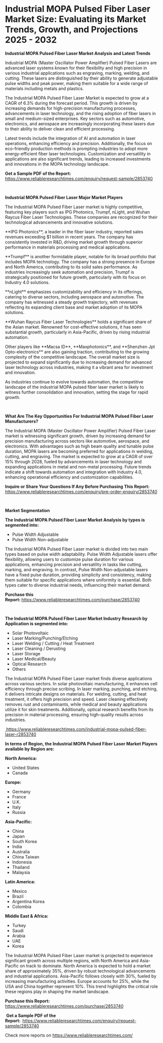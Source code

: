 <p><h1>Industrial MOPA Pulsed Fiber Laser Market Size: Evaluating its Market Trends, Growth, and Projections 2025 - 2032</h1></p><p><strong>Industrial MOPA Pulsed Fiber Laser Market Analysis and Latest Trends</strong></p>
<p><p>Industrial MOPA (Master Oscillator Power Amplifier) Pulsed Fiber Lasers are advanced laser systems known for their flexibility and high precision in various industrial applications such as engraving, marking, welding, and cutting. These lasers are distinguished by their ability to generate adjustable pulse widths and peak power, making them suitable for a wide range of materials including metals and plastics.</p><p>The Industrial MOPA Pulsed Fiber Laser Market is expected to grow at a CAGR of 6.3% during the forecast period. This growth is driven by increasing demands for high-precision manufacturing processes, advancements in laser technology, and the rising adoption of fiber lasers in small and medium-sized enterprises. Key sectors such as automotive, electronics, and aerospace are increasingly incorporating these lasers due to their ability to deliver clean and efficient processing.</p><p>Latest trends include the integration of AI and automation in laser operations, enhancing efficiency and precision. Additionally, the focus on eco-friendly production methods is prompting industries to adopt more energy-efficient fiber laser technologies. Customization and versatility in applications are also significant trends, leading to increased investments and innovations in the MOPA technology landscape.</p></p>
<p><strong>Get a Sample PDF of the Report:&nbsp;</strong> <a href="https://www.reliableresearchtimes.com/enquiry/request-sample/2853740?utm_campaign=3358&utm_medium=2&utm_source=Github&utm_content=ia&utm_term=12032025&utm_id=industrial-mopa-pulsed-fiber-laser">https://www.reliableresearchtimes.com/enquiry/request-sample/2853740</a></p>
<p>&nbsp;</p>
<p><strong>Industrial MOPA Pulsed Fiber Laser Major Market Players</strong></p>
<p><p>The Industrial MOPA Pulsed Fiber Laser market is highly competitive, featuring key players such as IPG Photonics, Trumpf, nLight, and Wuhan Raycus Fiber Laser Technologies. These companies are recognized for their technological advancements and innovative solutions. </p><p>**IPG Photonics**, a leader in the fiber laser industry, reported sales revenues exceeding $1 billion in recent years. The company has consistently invested in R&D, driving market growth through superior performance in materials processing and medical applications.</p><p>**Trumpf** is another formidable player, notable for its broad portfolio that includes MOPA technology. The company has a strong presence in Europe and North America, contributing to its solid sales performance. As industries increasingly seek automation and precision, Trumpf is strategically positioned for future growth, particularly with its focus on Industry 4.0 solutions.</p><p>**nLight** emphasizes customizability and efficiency in its offerings, catering to diverse sectors, including aerospace and automotive. The company has witnessed a steady growth trajectory, with revenues reflecting its expanding client base and market adoption of its MOPA solutions.</p><p>**Wuhan Raycus Fiber Laser Technologies** holds a significant share of the Asian market. Renowned for cost-effective solutions, it has seen substantial growth, particularly in Asia-Pacific, driven by rising industrial automation. </p><p>Other players like **Macsa ID**, **Maxphotonics**, and **Shenzhen Jpt Opto-electronics** are also gaining traction, contributing to the growing complexity of the competitive landscape. The overall market size is projected to expand significantly due to increasing demand for advanced laser technology across industries, making it a vibrant area for investment and innovation.</p><p>As industries continue to evolve towards automation, the competitive landscape of the industrial MOPA pulsed fiber laser market is likely to witness further consolidation and innovation, setting the stage for rapid growth.</p></p>
<p>&nbsp;</p>
<p><strong>What Are The Key Opportunities For Industrial MOPA Pulsed Fiber Laser Manufacturers?</strong></p>
<p><p>The Industrial MOPA (Master Oscillator Power Amplifier) Pulsed Fiber Laser market is witnessing significant growth, driven by increasing demand for precision manufacturing across sectors like automotive, aerospace, and electronics. With advantages such as high beam quality and tunable pulse duration, MOPA lasers are becoming preferred for applications in welding, cutting, and engraving. The market is expected to grow at a CAGR of over 15% through 2028, fueled by advancements in laser technology and expanding applications in metal and non-metal processing. Future trends indicate a shift towards automation and integration with Industry 4.0, enhancing operational efficiency and customization capabilities.</p></p>
<p><strong>Inquire or Share Your Questions If Any Before Purchasing This Report:</strong> <a href="https://www.reliableresearchtimes.com/enquiry/pre-order-enquiry/2853740?utm_campaign=3358&utm_medium=2&utm_source=Github&utm_content=ia&utm_term=12032025&utm_id=industrial-mopa-pulsed-fiber-laser">https://www.reliableresearchtimes.com/enquiry/pre-order-enquiry/2853740</a></p>
<p>&nbsp;</p>
<p><strong>Market Segmentation</strong></p>
<p><strong>The Industrial MOPA Pulsed Fiber Laser Market Analysis by types is segmented into:</strong></p>
<p><ul><li>Pulse Width Adjustable</li><li>Pulse Width Non-adjustable</li></ul></p>
<p><p>The Industrial MOPA Pulsed Fiber Laser market is divided into two main types based on pulse width adaptability. Pulse Width Adjustable lasers offer flexibility, allowing users to customize pulse duration for various applications, enhancing precision and versatility in tasks like cutting, marking, and engraving. In contrast, Pulse Width Non-adjustable lasers have a fixed pulse duration, providing simplicity and consistency, making them suitable for specific applications where uniformity is essential. Both types cater to diverse industrial needs, influencing their market demand.</p></p>
<p><strong>Purchase this Report:&nbsp;</strong><a href="https://www.reliableresearchtimes.com/purchase/2853740?utm_campaign=3358&utm_medium=2&utm_source=Github&utm_content=ia&utm_term=12032025&utm_id=industrial-mopa-pulsed-fiber-laser">https://www.reliableresearchtimes.com/purchase/2853740</a></p>
<p>&nbsp;</p>
<p><strong>The Industrial MOPA Pulsed Fiber Laser Market Industry Research by Application is segmented into:</strong></p>
<p><ul><li>Solar Photovoltaic</li><li>Laser Marking/Punching/Etching</li><li>Laser Welding / Cutting / Heat Treatment</li><li>Laser Cleaning / Derusting</li><li>Laser Storage</li><li>Laser Medical/Beauty</li><li>Optical Research</li><li>Others</li></ul></p>
<p><p>The Industrial MOPA Pulsed Fiber Laser market finds diverse applications across various sectors. In solar photovoltaic manufacturing, it enhances cell efficiency through precise scribing. In laser marking, punching, and etching, it delivers intricate designs on materials. For welding, cutting, and heat treatment, it offers high precision and speed. Laser cleaning effectively removes rust and contaminants, while medical and beauty applications utilize it for skin treatments. Additionally, optical research benefits from its precision in material processing, ensuring high-quality results across industries.</p></p>
<p><a href="https://www.reliableresearchtimes.com/industrial-mopa-pulsed-fiber-laser-r2853740?utm_campaign=3358&utm_medium=2&utm_source=Github&utm_content=ia&utm_term=12032025&utm_id=industrial-mopa-pulsed-fiber-laser">&nbsp;https://www.reliableresearchtimes.com/industrial-mopa-pulsed-fiber-laser-r2853740</a></p>
<p><strong>In terms of Region, the Industrial MOPA Pulsed Fiber Laser Market Players available by Region are:</strong></p>
<p>
    <p> <strong> North America: </strong>
        <ul>
            <li>United States</li>
            <li>Canada</li>
        </ul>
        </p> 
    <p> <strong> Europe: </strong>
        <ul>
            <li>Germany</li>
            <li>France</li>
            <li>U.K.</li>
            <li>Italy</li>
            <li>Russia</li>
        </ul>
        </p> 
    <p> <strong> Asia-Pacific: </strong>
        <ul>
            <li>China</li>
            <li>Japan</li>
            <li>South Korea</li>
            <li>India</li>
            <li>Australia</li>
            <li>China Taiwan</li>
            <li>Indonesia</li>
            <li>Thailand</li>
            <li>Malaysia</li>
        </ul>
        </p> 
    <p> <strong> Latin America: </strong>
        <ul>
            <li>Mexico</li>
            <li>Brazil</li>
            <li>Argentina Korea</li>
            <li>Colombia</li>
        </ul>
        </p> 
    <p> <strong> Middle East & Africa: </strong>
        <ul>
            <li>Turkey</li>
            <li>Saudi</li>
            <li>Arabia</li>
            <li>UAE</li>
            <li>Korea</li>
        </ul>
    </p>
    </p>
<p><p>The Industrial MOPA Pulsed Fiber Laser market is projected to experience significant growth across multiple regions, with North America and Asia-Pacific on track to dominate. North America is expected to hold a market share of approximately 35%, driven by robust technological advancements and industrial applications. Asia-Pacific follows closely with 30%, fueled by increasing manufacturing activities. Europe accounts for 25%, while the USA and China together represent 10%. This trend highlights the critical role these regions play in shaping the market landscape.</p></p>
<p><strong>Purchase this Report: </strong><a href="https://www.reliableresearchtimes.com/purchase/2853740?utm_campaign=3358&utm_medium=2&utm_source=Github&utm_content=ia&utm_term=12032025&utm_id=industrial-mopa-pulsed-fiber-laser">https://www.reliableresearchtimes.com/purchase/2853740</a></p>
<p>&nbsp;<strong>Get a Sample PDF of the Report:&nbsp;&nbsp;</strong><a href="https://www.reliableresearchtimes.com/enquiry/request-sample/2853740?utm_campaign=3358&utm_medium=2&utm_source=Github&utm_content=ia&utm_term=12032025&utm_id=industrial-mopa-pulsed-fiber-laser">https://www.reliableresearchtimes.com/enquiry/request-sample/2853740</a></p>
<p><strong></strong></p>
<p>Check more reports on <a href="https://www.reliableresearchtimes.com/?utm_campaign=3358&utm_medium=2&utm_source=Github&utm_content=ia&utm_term=12032025&utm_id=industrial-mopa-pulsed-fiber-laser">https://www.reliableresearchtimes.com/</a></p>
